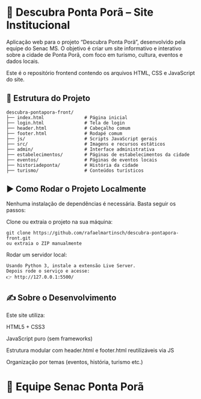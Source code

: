 # 🌆 Descubra Ponta Porã – Site Institucional #
Aplicação web para o projeto “Descubra Ponta Porã”, desenvolvido pela equipe do Senac MS. O objetivo é criar um site informativo e interativo sobre a cidade de Ponta Porã, com foco em turismo, cultura, eventos e dados locais.

Este é o repositório frontend contendo os arquivos HTML, CSS e JavaScript do site.

## 📁 Estrutura do Projeto ##
```
descubra-pontapora-front/
├── index.html               # Página inicial
├── login.html               # Tela de login
├── header.html              # Cabeçalho comum
├── footer.html              # Rodapé comum
├── js/                      # Scripts JavaScript gerais
├── src/                     # Imagens e recursos estáticos
├── admin/                   # Interface administrativa
├── estabelecimentos/        # Páginas de estabelecimentos da cidade
├── eventos/                 # Páginas de eventos locais
├── historiadeponta/         # História da cidade
├── turismo/                 # Conteúdos turísticos
```
## ▶️ Como Rodar o Projeto Localmente ##
Nenhuma instalação de dependências é necessária. Basta seguir os passos:

Clone ou extraia o projeto na sua máquina:

```
git clone https://github.com/rafaelmartinsch/descubra-pontapora-front.git
ou extraia o ZIP manualmente
```

Rodar um servidor local:
```
Usando Python 3, instale a extensão Live Server.
Depois rode o serviço e acesse:
👉 http://127.0.0.1:5500/
```

## ✍️ Sobre o Desenvolvimento ##
Este site utiliza:

HTML5 + CSS3

JavaScript puro (sem frameworks)

Estrutura modular com header.html e footer.html reutilizáveis via JS

Organização por temas (eventos, história, turismo etc.)

# 📌 Equipe Senac Ponta Porã #
